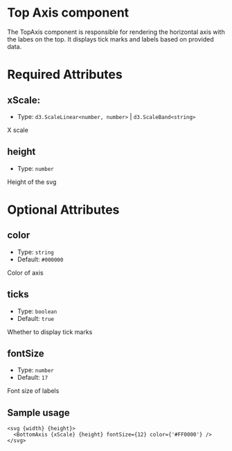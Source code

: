 # Top Axis component

The TopAxis component is responsible for rendering the horizontal axis with the labes on the top.
It displays tick marks and labels based on provided data.

# Required Attributes

## xScale:

- Type: `d3.ScaleLinear<number, number>` | `d3.ScaleBand<string>`

X scale

## height

- Type: `number`

Height of the svg

# Optional Attributes

## color

- Type: `string`
- Default: `#000000`

Color of axis

## ticks

- Type: `boolean`
- Default: `true`

Whether to display tick marks

## fontSize

- Type: `number`
- Default: `17`

Font size of labels

## Sample usage

```svelte
<svg {width} {height}>
  <BottomAxis {xScale} {height} fontSize={12} color={'#FF0000'} />
</svg>
```
